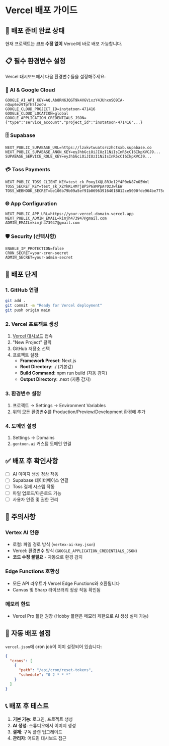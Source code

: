 # Vercel 배포 가이드

## 🚀 배포 준비 완료 상태

현재 프로젝트는 **코드 수정 없이** Vercel에 바로 배포 가능합니다.

## 📋 필수 환경변수 설정

Vercel 대시보드에서 다음 환경변수들을 설정해주세요:

### 🔐 AI & Google Cloud
```
GOOGLE_AI_API_KEY=AQ.Ab8RN6JQGT9k4VGVixzY4JUhxnSQ9IA-nQup6ez9Tpfh5lzoCw
GOOGLE_CLOUD_PROJECT_ID=instatoon-471416
GOOGLE_CLOUD_LOCATION=global
GOOGLE_APPLICATION_CREDENTIALS_JSON={"type":"service_account","project_id":"instatoon-471416"...}
```

### 🗄️ Supabase
```
NEXT_PUBLIC_SUPABASE_URL=https://lzxkvtwuatsrczhctsxb.supabase.co
NEXT_PUBLIC_SUPABASE_ANON_KEY=eyJhbGciOiJIUzI1NiIsInR5cCI6IkpXVCJ9...
SUPABASE_SERVICE_ROLE_KEY=eyJhbGciOiJIUzI1NiIsInR5cCI6IkpXVCJ9...
```

### 💳 Toss Payments
```
NEXT_PUBLIC_TOSS_CLIENT_KEY=test_ck_Poxy1XQL8RJo12Y4P0eN87nO5Wml
TOSS_SECRET_KEY=test_sk_XZYkKL4MrjBP5P6aMPpAr0zJwlEW
TOSS_WEBHOOK_SECRET=be106b79b09a5ef91b069639164018012ce5090fde964be775de08c1370d920b
```

### 🌐 App Configuration
```
NEXT_PUBLIC_APP_URL=https://your-vercel-domain.vercel.app
NEXT_PUBLIC_ADMIN_EMAIL=kimjh473947@gmail.com
ADMIN_EMAIL=kimjh473947@gmail.com
```

### 🛡️ Security (선택사항)
```
ENABLE_IP_PROTECTION=false
CRON_SECRET=your-cron-secret
ADMIN_SECRET=your-admin-secret
```

## 🔧 배포 단계

### 1. GitHub 연결
```bash
git add .
git commit -m "Ready for Vercel deployment"
git push origin main
```

### 2. Vercel 프로젝트 생성
1. [Vercel 대시보드](https://vercel.com) 접속
2. "New Project" 클릭
3. GitHub 저장소 선택
4. 프로젝트 설정:
   - **Framework Preset**: Next.js
   - **Root Directory**: ./ (기본값)
   - **Build Command**: npm run build (자동 감지)
   - **Output Directory**: .next (자동 감지)

### 3. 환경변수 설정
1. 프로젝트 → Settings → Environment Variables
2. 위의 모든 환경변수를 Production/Preview/Development 환경에 추가

### 4. 도메인 설정
1. Settings → Domains
2. `gentoon.ai` 커스텀 도메인 연결

## ✅ 배포 후 확인사항

- [ ] AI 이미지 생성 정상 작동
- [ ] Supabase 데이터베이스 연결
- [ ] Toss 결제 시스템 작동
- [ ] 파일 업로드/다운로드 기능
- [ ] 사용자 인증 및 권한 관리

## 🚨 주의사항

### Vertex AI 인증
- 로컬: 파일 경로 방식 (`vertex-ai-key.json`)
- Vercel: 환경변수 방식 (`GOOGLE_APPLICATION_CREDENTIALS_JSON`)
- **코드 수정 불필요** - 자동으로 환경 감지

### Edge Functions 호환성
- 모든 API 라우트가 Vercel Edge Functions와 호환됩니다
- Canvas 및 Sharp 라이브러리 정상 작동 확인됨

### 메모리 한도
- Vercel Pro 플랜 권장 (Hobby 플랜은 메모리 제한으로 AI 생성 실패 가능)

## 🔄 자동 배포 설정

`vercel.json`에 cron job이 이미 설정되어 있습니다:
```json
{
  "crons": [
    {
      "path": "/api/cron/reset-tokens",
      "schedule": "0 2 * * *"
    }
  ]
}
```

## 📞 배포 후 테스트

1. **기본 기능**: 로그인, 프로젝트 생성
2. **AI 생성**: 스튜디오에서 이미지 생성
3. **결제**: 구독 플랜 업그레이드
4. **관리자**: 어드민 대시보드 접근